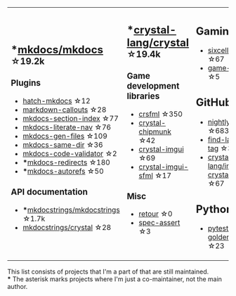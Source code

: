 <table><tr><td>

## **\***[mkdocs/mkdocs](https://github.com/mkdocs/mkdocs) <sup>☆19.2k</sup>

### Plugins

* [hatch-mkdocs](https://github.com/mkdocs/hatch-mkdocs) ☆12
* [markdown-callouts](https://github.com/oprypin/markdown-callouts) ☆28
* [mkdocs-section-index](https://github.com/oprypin/mkdocs-section-index) ☆77
* [mkdocs-literate-nav](https://github.com/oprypin/mkdocs-literate-nav) ☆76
* [mkdocs-gen-files](https://github.com/oprypin/mkdocs-gen-files) ☆109
* [mkdocs-same-dir](https://github.com/oprypin/mkdocs-same-dir) ☆36
* [mkdocs-code-validator](https://github.com/oprypin/mkdocs-code-validator) ☆2
* **\***[mkdocs-redirects](https://github.com/mkdocs/mkdocs-redirects) ☆180
* **\***[mkdocs-autorefs](https://github.com/mkdocstrings/autorefs) ☆50

### API documentation

* **\***[mkdocstrings/mkdocstrings](https://github.com/mkdocstrings/mkdocstrings) ☆1.7k
* [mkdocstrings/crystal](https://github.com/mkdocstrings/crystal) ☆28

</td><td>

## **\***[crystal-lang/crystal](https://github.com/crystal-lang/crystal) <sup>☆19.4k</sup>

### Game development libraries

* [crsfml](https://github.com/oprypin/crsfml) ☆350
* [crystal-chipmunk](https://github.com/oprypin/crystal-chipmunk) ☆42
* [crystal-imgui](https://github.com/oprypin/crystal-imgui) ☆69
* [crystal-imgui-sfml](https://github.com/oprypin/crystal-imgui-sfml) ☆17

### Misc

* [retour](https://github.com/oprypin/retour) ☆0
* [spec-assert](https://github.com/oprypin/spec-assert) ☆3
  
&nbsp;

</td><td>

## Gaming

* [sixcells](https://github.com/oprypin/sixcells) ☆67
* [game-bots](https://github.com/oprypin/game-bots) ☆5

## GitHub

* [nightly.link](https://github.com/oprypin/nightly.link) ☆683
* [find-latest-tag](https://github.com/oprypin/find-latest-tag) ☆35
* [crystal-lang/install-crystal](https://github.com/crystal-lang/install-crystal) ☆67

## Python

* [pytest-golden](https://github.com/oprypin/pytest-golden) ☆23

</tr></table>

This list consists of projects that I'm a part of that are still maintained.  
**\*** The asterisk marks projects where I'm just a co-maintainer, not the main author.
